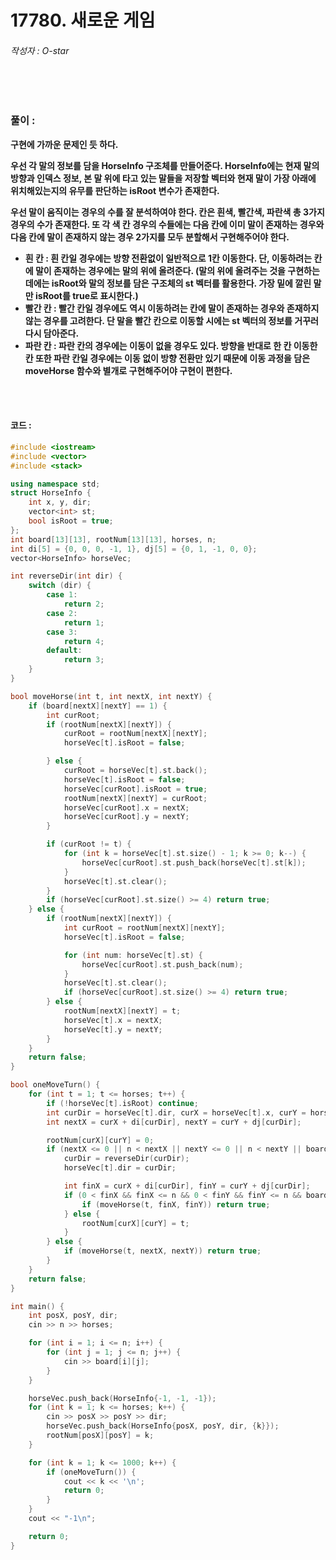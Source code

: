 # 17780. 새로운 게임

###### 작성자 : O-star

<br/>

<br/>

### 풀이 : 

**구현에 가까운 문제인 듯 하다.**

**우선 각 말의 정보를 담을 HorseInfo 구조체를 만들어준다. HorseInfo에는 현재 말의 방향과 인덱스 정보, 본 말 위에 타고 있는 말들을 저장할 벡터와 현재 말이 가장 아래에 위치해있는지의 유무를 판단하는 isRoot 변수가 존재한다.**

**우선 말이 움직이는 경우의 수를 잘 분석하여야 한다. 칸은 흰색, 빨간색, 파란색 총 3가지 경우의 수가 존재한다. 또 각 색 칸 경우의 수들에는 다음 칸에 이미 말이 존재하는 경우와 다음 칸에 말이 존재하지 않는 경우 2가지를 모두 분할해서 구현해주어야 한다.**

- **흰 칸 : 흰 칸일 경우에는 방향 전환없이 일반적으로 1칸 이동한다. 단, 이동하려는 칸에 말이 존재하는 경우에는 말의 위에 올려준다. (말의 위에 올려주는 것을 구현하는 데에는 isRoot와 말의 정보를 담은 구조체의 st 벡터를 활용한다. 가장 밑에 깔린 말만 isRoot를 true로 표시한다.)**
- **빨간 칸 : 빨간 칸일 경우에도 역시 이동하려는 칸에 말이 존재하는 경우와 존재하지 않는 경우를 고려한다. 단 말을 빨간 칸으로 이동할 시에는 st 벡터의 정보를 거꾸러 다시 담아준다.**
- **파란 칸 : 파란 칸의 경우에는 이동이 없을 경우도 있다. 방향을 반대로 한 칸 이동한 칸 또한 파란 칸일 경우에는 이동 없이 방향 전환만 있기 때문에 이동 과정을 담은 moveHorse 함수와 별개로 구현해주어야 구현이 편한다.**

<br/>

<br/>

#### 코드 : 

```c++
#include <iostream>
#include <vector>
#include <stack>

using namespace std;
struct HorseInfo {
    int x, y, dir;
    vector<int> st;
    bool isRoot = true;
};
int board[13][13], rootNum[13][13], horses, n;
int di[5] = {0, 0, 0, -1, 1}, dj[5] = {0, 1, -1, 0, 0};
vector<HorseInfo> horseVec;

int reverseDir(int dir) {
    switch (dir) {
        case 1:
            return 2;
        case 2:
            return 1;
        case 3:
            return 4;
        default:
            return 3;
    }
}

bool moveHorse(int t, int nextX, int nextY) {
    if (board[nextX][nextY] == 1) {
        int curRoot;
        if (rootNum[nextX][nextY]) {
            curRoot = rootNum[nextX][nextY];
            horseVec[t].isRoot = false;

        } else {
            curRoot = horseVec[t].st.back();
            horseVec[t].isRoot = false;
            horseVec[curRoot].isRoot = true;
            rootNum[nextX][nextY] = curRoot;
            horseVec[curRoot].x = nextX;
            horseVec[curRoot].y = nextY;
        }

        if (curRoot != t) {
            for (int k = horseVec[t].st.size() - 1; k >= 0; k--) {
                horseVec[curRoot].st.push_back(horseVec[t].st[k]);
            }
            horseVec[t].st.clear();
        }
        if (horseVec[curRoot].st.size() >= 4) return true;
    } else {
        if (rootNum[nextX][nextY]) {
            int curRoot = rootNum[nextX][nextY];
            horseVec[t].isRoot = false;

            for (int num: horseVec[t].st) {
                horseVec[curRoot].st.push_back(num);
            }
            horseVec[t].st.clear();
            if (horseVec[curRoot].st.size() >= 4) return true;
        } else {
            rootNum[nextX][nextY] = t;
            horseVec[t].x = nextX;
            horseVec[t].y = nextY;
        }
    }
    return false;
}

bool oneMoveTurn() {
    for (int t = 1; t <= horses; t++) {
        if (!horseVec[t].isRoot) continue;
        int curDir = horseVec[t].dir, curX = horseVec[t].x, curY = horseVec[t].y;
        int nextX = curX + di[curDir], nextY = curY + dj[curDir];

        rootNum[curX][curY] = 0;
        if (nextX <= 0 || n < nextX || nextY <= 0 || n < nextY || board[nextX][nextY] == 2) {
            curDir = reverseDir(curDir);
            horseVec[t].dir = curDir;

            int finX = curX + di[curDir], finY = curY + dj[curDir];
            if (0 < finX && finX <= n && 0 < finY && finY <= n && board[finX][finY] != 2) {
                if (moveHorse(t, finX, finY)) return true;
            } else {
                rootNum[curX][curY] = t;
            }
        } else {
            if (moveHorse(t, nextX, nextY)) return true;
        }
    }
    return false;
}

int main() {
    int posX, posY, dir;
    cin >> n >> horses;

    for (int i = 1; i <= n; i++) {
        for (int j = 1; j <= n; j++) {
            cin >> board[i][j];
        }
    }

    horseVec.push_back(HorseInfo{-1, -1, -1});
    for (int k = 1; k <= horses; k++) {
        cin >> posX >> posY >> dir;
        horseVec.push_back(HorseInfo{posX, posY, dir, {k}});
        rootNum[posX][posY] = k;
    }

    for (int k = 1; k <= 1000; k++) {
        if (oneMoveTurn()) {
            cout << k << '\n';
            return 0;
        }
    }
    cout << "-1\n";

    return 0;
}
```


